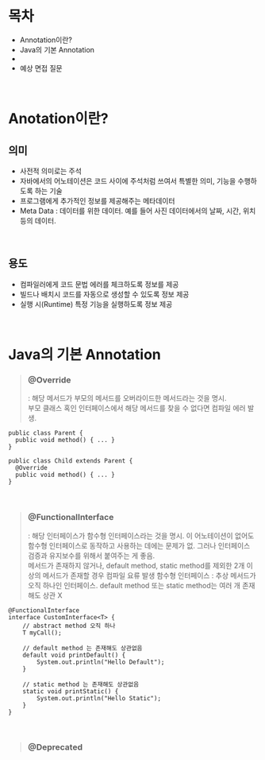 # 목차
- Annotation이란?
- Java의 기본 Annotation
- 
- 예상 면접 질문
<br>

# Anotation이란?
## 의미
- 사전적 의미로는 주석
- 자바에서의 어노테이션은 코드 사이에 주석처럼 쓰여서 특별한 의미, 기능을 수행하도록 하는 기술
- 프로그램에게 추가적인 정보를 제공해주는 메타데이터
- Meta Data : 데이터를 위한 데이터. 예를 들어 사진 데이터에서의 날짜, 시간, 위치 등의 데이터.
<br>

## 용도
- 컴파일러에게 코드 문법 에러를 체크하도록 정보를 제공
- 빌드나 배치시 코드를 자동으로 생성할 수 있도록 정보 제공
- 실행 시(Runtime) 특정 기능을 실행하도록 정보 제공
<br>

# Java의 기본 Annotation
> ### @Override <br>
> : 해당 메서드가 부모의 메서드를 오버라이드한 메서드라는 것을 명시. <br>
> 부모 클래스 혹인 인터페이스에서 해당 메서드를 찾을 수 없다면 컴파일 에러 발생.
```
public class Parent {
  public void method() { ... }
}

public class Child extends Parent {
  @Override
  public void method() { ... }
}
```
<br>

> ### @FunctionalInterface <br>
> : 해당 인터페이스가 함수형 인터페이스라는 것을 명시. 이 어노테이션이 없어도 함수형 인터페이스로 동작하고 사용하는 데에는 문제가 없. 그러나 인터페이스 검증과 유지보수를 위해서 붙여주는 게 좋음. <br>
> 메서드가 존재하지 않거나, default method, static method를 제외한 2개 이상의 메서드가 존재할 경우 컴파일 요류 발생
> 함수형 인터페이스 : 추상 메서드가 오직 하나인 인터페이스. default method 또는 static method는 여러 개 존재해도 상관 X
```
@FunctionalInterface
interface CustomInterface<T> {
    // abstract method 오직 하나
    T myCall();

    // default method 는 존재해도 상관없음
    default void printDefault() {
        System.out.println("Hello Default");
    }

    // static method 는 존재해도 상관없음
    static void printStatic() {
        System.out.println("Hello Static");
    }
}
```
<br>

> ### @Deprecated <br>


